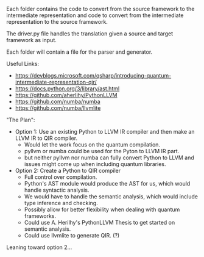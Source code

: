 Each folder contains the code to convert from the source framework to the intermediate representation and code to convert from the intermediate representation to the source framework.

The driver.py file handles the translation given a source and target framework as input.

Each folder will contain a file for the parser and generator.

Useful Links:
  - https://devblogs.microsoft.com/qsharp/introducing-quantum-intermediate-representation-qir/
  - https://docs.python.org/3/library/ast.html
  - https://github.com/aherlihy/PythonLLVM
  - https://github.com/numba/numba
  - https://github.com/numba/llvmlite

"The Plan":
  - Option 1: Use an existing Python to LLVM IR compiler and then make an LLVM IR to QIR compiler.
    -  Would let the work focus on the quantum compilation.
    -  pyllvm or numba could be used for the Pyton to LLVM IR part.
    -  but neither pyllvm nor numba can fully convert Python to LLVM and issues might come up when including quantum libraries.
  - Option 2: Create a Python to QIR compiler
    - Full control over compilation.
    - Python's AST module would produce the AST for us, which would handle syntactic analysis.
    - We would have to handle the semantic analysis, which would include type inference and checking.
    - Possibly allow for better flexibility when dealing with quantum frameworks.
    - Could use A. Herilhy's PythonLLVM Thesis to get started on semantic analysis.
    - Could use llvmlite to generate QIR. (?)

Leaning toward option 2...
